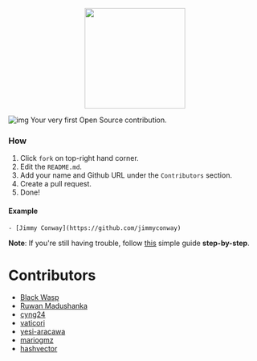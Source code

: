 <p align="center">
  <img src="https://imgur.com/87PsYk7.png" width=200 height=200 />
</p>

![img](https://imgur.com/NkrHWML.png)
Your very first Open Source contribution.

### How
1. Click `fork` on top-right hand corner.
2. Edit the `README.md`.
3. Add your name and Github URL under the `Contributors` section.
4. Create a pull request.
5. Done!

#### Example

```text
- [Jimmy Conway](https://github.com/jimmyconway)
```

**Note**: If you're still having trouble, follow [this](https://github.com/myfirstcontribution/myfirstcontribution/wiki/How-to-create-a-pull-request-on-Github) simple guide <b>step-by-step</b>.

# Contributors

- [Black Wasp](https://github.com/bl4ckw4sp)
- [Ruwan Madushanka](https://github.com/roony4)
- [cyng24](https://github.com/cyng24)
- [vaticori](https://github.com/vaticori)
- [yesi-aracawa](https://github.com/yesi-aracawa)
- [mariogmz](https://github.com/mariogmz)
- [hashvector](https://github.com/hashvector)
